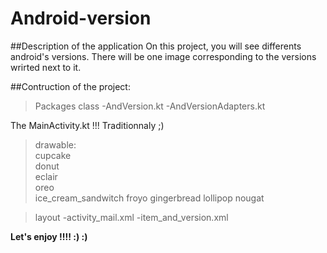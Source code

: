 # Android-version

##Description of the application
On this project, you will see differents android's versions. 
There will be one image corresponding to the versions wrirted next to it.


##Contruction of the project:
>Packages class
-AndVersion.kt
-AndVersionAdapters.kt

The MainActivity.kt !!! Traditionnaly ;)

>drawable:  
cupcake  
donut  
eclair  
oreo  
ice_cream_sandwitch
froyo
gingerbread
lollipop
nougat

>layout
-activity_mail.xml
-item_and_version.xml

**Let's enjoy !!!! :) :)**
